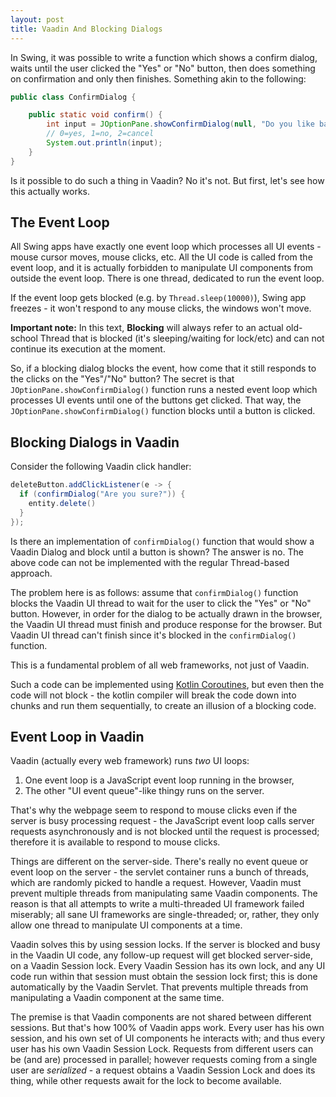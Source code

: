 ```yaml
---
layout: post
title: Vaadin And Blocking Dialogs
---
```


In Swing, it was possible to write a function which shows a confirm dialog, waits until the user clicked the "Yes"
or "No" button, then does something on confirmation and only then finishes. Something akin to the following:

```java
public class ConfirmDialog {

    public static void confirm() {
        int input = JOptionPane.showConfirmDialog(null, "Do you like bacon?");
        // 0=yes, 1=no, 2=cancel
        System.out.println(input);
    }
}
```

Is it possible to do such a thing in Vaadin? No it's not. But first, let's see how this actually works.

## The Event Loop

All Swing apps have exactly one event loop which processes all UI events - mouse cursor moves, mouse clicks,
etc. All the UI code is called from the event loop, and it is actually forbidden to manipulate
UI components from outside the event loop. There is one thread, dedicated to run the event loop.

If the event loop gets blocked (e.g. by `Thread.sleep(10000)`), Swing app freezes - it won't respond to any mouse clicks, the windows
won't move.

**Important note:** In this text, **Blocking** will always refer to an actual old-school Thread
that is blocked (it's sleeping/waiting for lock/etc) and can not continue its execution at the moment.


So, if a blocking dialog blocks the event, how come that it still responds to the clicks
on the "Yes"/"No" button? The secret is that `JOptionPane.showConfirmDialog()` function
runs a nested event loop which processes UI events until one of the buttons get clicked.
That way, the `JOptionPane.showConfirmDialog()` function blocks until a button is clicked.

## Blocking Dialogs in Vaadin

Consider the following Vaadin click handler:

```java
deleteButton.addClickListener(e -> {
  if (confirmDialog("Are you sure?")) {
    entity.delete()
  }
});
```

Is there an implementation of `confirmDialog()` function that would show a Vaadin Dialog and block until a button
is shown? The answer is no. The above code can not be implemented with the regular Thread-based approach.

The problem here is as follows: assume that `confirmDialog()` function blocks the Vaadin
UI thread to wait for the user to click the "Yes" or "No" button. However,
in order for the dialog to be actually drawn in the browser,
the Vaadin UI thread must finish and produce response for the browser. But Vaadin UI
thread can't finish since it's blocked in the `confirmDialog()` function.

This is a fundamental problem of all web frameworks, not just of Vaadin.

Such a code can be implemented using [Kotlin Coroutines](../vaadin-and-kotlin-coroutines/), but even then
the code will not block - the kotlin compiler will break the code down into chunks and run
them sequentially, to create an illusion of a blocking code.

## Event Loop in Vaadin

Vaadin (actually every web framework) runs *two* UI loops:

1. One event loop is a JavaScript event loop running in the browser,
2. The other "UI event queue"-like thingy runs on the server.

That's why the webpage seem to respond to mouse clicks even if the server is busy
processing request - the JavaScript event loop calls server requests asynchronously
and is not blocked until the request is processed; therefore it is available to
respond to mouse clicks.

Things are different on the server-side. There's really no event queue or event loop on the server - the servlet container
runs a bunch of threads, which are randomly picked to handle a request.
However, Vaadin must prevent multiple threads from manipulating same Vaadin components.
The reason is that all attempts to write a multi-threaded UI framework failed miserably;
all sane UI frameworks are single-threaded; or, rather, they only allow one thread to manipulate UI components at a time.

Vaadin solves this by using session locks.
If the server is blocked and busy in the Vaadin UI code, any follow-up request will get blocked server-side, on a Vaadin Session lock.
Every Vaadin Session has its own
lock, and any UI code run within that session must obtain the session lock first; this is done
automatically by the Vaadin Servlet. That prevents multiple threads from manipulating a Vaadin component at the same time.

The premise is that Vaadin components are not shared between different sessions.
But that's how 100% of Vaadin apps work. Every user has his own session, and his own set of UI components
he interacts with; and thus every user has his own Vaadin Session Lock. Requests from
different users can be (and are) processed in parallel; however requests coming from a single
user are *serialized* - a request obtains a Vaadin Session Lock and does its thing, while other requests await for the lock
to become available.

